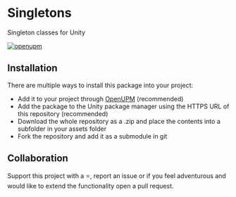 # Singletons
Singleton classes for Unity

[![openupm](https://img.shields.io/npm/v/com.sandrofigo.singletons-unity3d?label=openupm&registry_uri=https://package.openupm.com)](https://openupm.com/packages/com.sandrofigo.singletons-unity3d/)

## Installation
There are multiple ways to install this package into your project:
- Add it to your project through [OpenUPM](https://openupm.com/packages/com.sandrofigo.singletons-unity3d/) (recommended)
- Add the package to the Unity package manager using the HTTPS URL of this repository (recommended)
- Download the whole repository as a .zip and place the contents into a subfolder in your assets folder
- Fork the repository and add it as a submodule in git

## Collaboration
Support this project with a ⭐️, report an issue or if you feel adventurous and would like to extend the functionality open a pull request.
